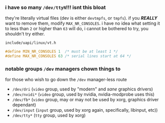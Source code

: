 ### i have so many `/dev/ttyN`!!! isnt this bloat

they're literally virtual files (dev is either `devtmpfs`, or `tmpfs`). if you ***REALLY*** want to remove them, modify `MAX_NR_CONSOLES`. i have no idea what setting it to less than `2` or higher than `63` will do, i cannot be bothered to try, you shouldn't try either.

`include/uapi/linux/vt.h`

```c
#define MIN_NR_CONSOLES 1  /* must be at least 1 */
#define MAX_NR_CONSOLES 63 /* serial lines start at 64 */
```

### notable groups `/dev` managers chown things to

for those who wish to go down the `/dev` manager-less route

- `/dev/dri` (`video` group, used by "modern" and *sane* graphics drivers)
- `/dev/nvidi*` (`video` group, used by nvidia, nvidia-modprobe uses this)
- `/dev/fb*` (`video` group, may or may not be used by xorg, graphics driver dependant)
- `/dev/input` (`input` group, used by xorg again, specifically, libinput, etc))
- `/dev/tty*` (`tty` group, used by xorg)
